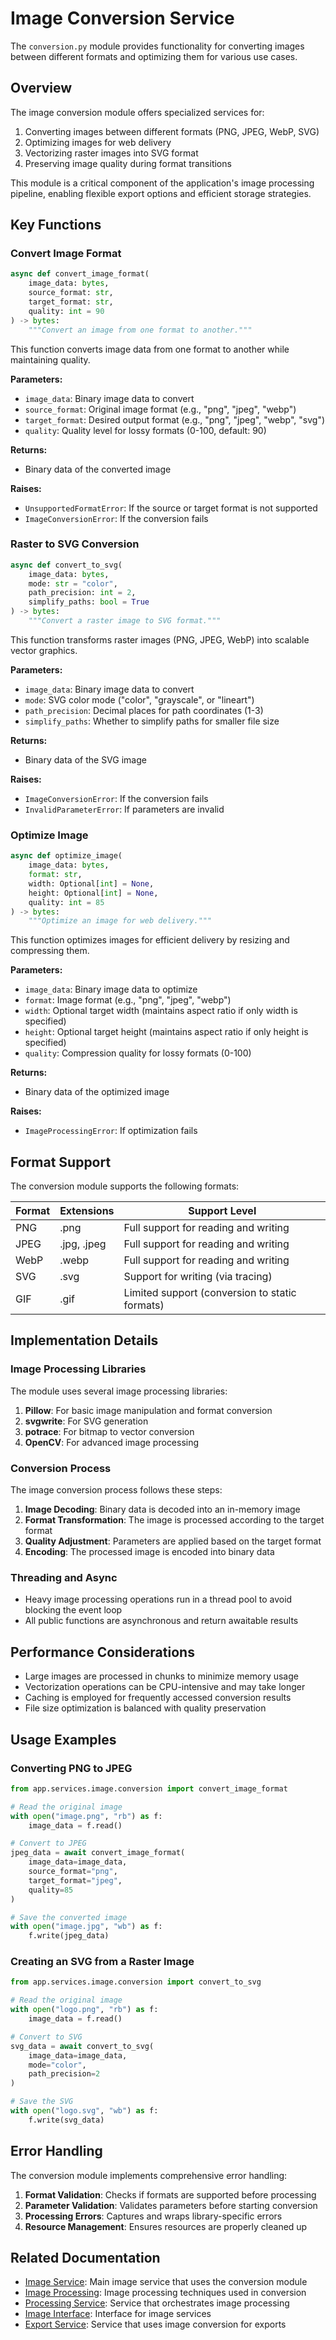 # Image Conversion Service

The `conversion.py` module provides functionality for converting images between different formats and optimizing them for various use cases.

## Overview

The image conversion module offers specialized services for:

1. Converting images between different formats (PNG, JPEG, WebP, SVG)
2. Optimizing images for web delivery
3. Vectorizing raster images into SVG format
4. Preserving image quality during format transitions

This module is a critical component of the application's image processing pipeline, enabling flexible export options and efficient storage strategies.

## Key Functions

### Convert Image Format

```python
async def convert_image_format(
    image_data: bytes,
    source_format: str,
    target_format: str,
    quality: int = 90
) -> bytes:
    """Convert an image from one format to another."""
```

This function converts image data from one format to another while maintaining quality.

**Parameters:**
- `image_data`: Binary image data to convert
- `source_format`: Original image format (e.g., "png", "jpeg", "webp")
- `target_format`: Desired output format (e.g., "png", "jpeg", "webp", "svg")
- `quality`: Quality level for lossy formats (0-100, default: 90)

**Returns:**
- Binary data of the converted image

**Raises:**
- `UnsupportedFormatError`: If the source or target format is not supported
- `ImageConversionError`: If the conversion fails

### Raster to SVG Conversion

```python
async def convert_to_svg(
    image_data: bytes,
    mode: str = "color",
    path_precision: int = 2,
    simplify_paths: bool = True
) -> bytes:
    """Convert a raster image to SVG format."""
```

This function transforms raster images (PNG, JPEG, WebP) into scalable vector graphics.

**Parameters:**
- `image_data`: Binary image data to convert
- `mode`: SVG color mode ("color", "grayscale", or "lineart")
- `path_precision`: Decimal places for path coordinates (1-3)
- `simplify_paths`: Whether to simplify paths for smaller file size

**Returns:**
- Binary data of the SVG image

**Raises:**
- `ImageConversionError`: If the conversion fails
- `InvalidParameterError`: If parameters are invalid

### Optimize Image

```python
async def optimize_image(
    image_data: bytes,
    format: str,
    width: Optional[int] = None,
    height: Optional[int] = None,
    quality: int = 85
) -> bytes:
    """Optimize an image for web delivery."""
```

This function optimizes images for efficient delivery by resizing and compressing them.

**Parameters:**
- `image_data`: Binary image data to optimize
- `format`: Image format (e.g., "png", "jpeg", "webp")
- `width`: Optional target width (maintains aspect ratio if only width is specified)
- `height`: Optional target height (maintains aspect ratio if only height is specified)
- `quality`: Compression quality for lossy formats (0-100)

**Returns:**
- Binary data of the optimized image

**Raises:**
- `ImageProcessingError`: If optimization fails

## Format Support

The conversion module supports the following formats:

| Format | Extensions | Support Level |
|--------|------------|---------------|
| PNG    | .png       | Full support for reading and writing |
| JPEG   | .jpg, .jpeg | Full support for reading and writing |
| WebP   | .webp      | Full support for reading and writing |
| SVG    | .svg       | Support for writing (via tracing) |
| GIF    | .gif       | Limited support (conversion to static formats) |

## Implementation Details

### Image Processing Libraries

The module uses several image processing libraries:

1. **Pillow**: For basic image manipulation and format conversion
2. **svgwrite**: For SVG generation
3. **potrace**: For bitmap to vector conversion
4. **OpenCV**: For advanced image processing

### Conversion Process

The image conversion process follows these steps:

1. **Image Decoding**: Binary data is decoded into an in-memory image
2. **Format Transformation**: The image is processed according to the target format
3. **Quality Adjustment**: Parameters are applied based on the target format
4. **Encoding**: The processed image is encoded into binary data

### Threading and Async

- Heavy image processing operations run in a thread pool to avoid blocking the event loop
- All public functions are asynchronous and return awaitable results

## Performance Considerations

- Large images are processed in chunks to minimize memory usage
- Vectorization operations can be CPU-intensive and may take longer
- Caching is employed for frequently accessed conversion results
- File size optimization is balanced with quality preservation

## Usage Examples

### Converting PNG to JPEG

```python
from app.services.image.conversion import convert_image_format

# Read the original image
with open("image.png", "rb") as f:
    image_data = f.read()

# Convert to JPEG
jpeg_data = await convert_image_format(
    image_data=image_data,
    source_format="png",
    target_format="jpeg",
    quality=85
)

# Save the converted image
with open("image.jpg", "wb") as f:
    f.write(jpeg_data)
```

### Creating an SVG from a Raster Image

```python
from app.services.image.conversion import convert_to_svg

# Read the original image
with open("logo.png", "rb") as f:
    image_data = f.read()

# Convert to SVG
svg_data = await convert_to_svg(
    image_data=image_data,
    mode="color",
    path_precision=2
)

# Save the SVG
with open("logo.svg", "wb") as f:
    f.write(svg_data)
```

## Error Handling

The conversion module implements comprehensive error handling:

1. **Format Validation**: Checks if formats are supported before processing
2. **Parameter Validation**: Validates parameters before starting conversion
3. **Processing Errors**: Captures and wraps library-specific errors
4. **Resource Management**: Ensures resources are properly cleaned up

## Related Documentation

- [Image Service](service.md): Main image service that uses the conversion module
- [Image Processing](processing.md): Image processing techniques used in conversion
- [Processing Service](processing_service.md): Service that orchestrates image processing
- [Image Interface](interface.md): Interface for image services
- [Export Service](../export/service.md): Service that uses image conversion for exports 